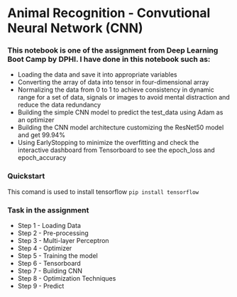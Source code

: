 # Animal Recognition - Convutional Neural Network (CNN)
### This notebook is one of the assignment from Deep Learning Boot Camp by DPHI. I have done in this notebook such as:
- Loading the data and save it into appropriate variables
- Converting the array of data into tensor in four-dimensional array
- Normalizing the data from 0 to 1 to achieve consistency in dynamic range for a set of data, signals or images to avoid mental distraction and reduce the data redundancy
- Building the simple CNN model to predict the test_data using Adam as an optimizer
- Building the CNN model architecture customizing the ResNet50 model and get 99.94% 
- Using EarlyStopping to minimize the overfitting and check the interactive dashboard from Tensorboard to see the epoch_loss and epoch_accuracy

### Quickstart
This comand is used to install tensorflow
`pip install tensorflow`

### Task in the assignment
- Step 1 - Loading Data
- Step 2 - Pre-processing
- Step 3 - Multi-layer Perceptron
- Step 4 - Optimizer
- Step 5 - Training the model
- Step 6 - Tensorboard
- Step 7 - Building CNN
- Step 8 - Optimization Techniques
- Step 9 - Predict

